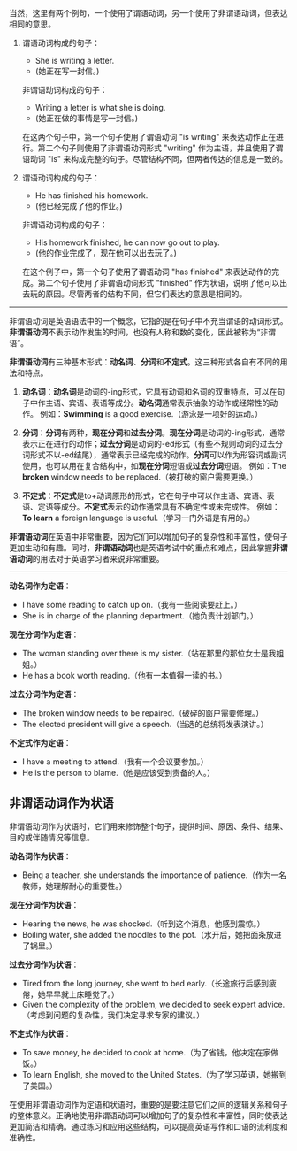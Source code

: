 当然，这里有两个例句，一个使用了谓语动词，另一个使用了非谓语动词，但表达相同的意思。

1. 谓语动词构成的句子：
   - She is writing a letter.
   - (她正在写一封信。)

   非谓语动词构成的句子：
   - Writing a letter is what she is doing.
   - (她正在做的事情是写一封信。)

   在这两个句子中，第一个句子使用了谓语动词 "is writing" 来表达动作正在进行。第二个句子则使用了非谓语动词形式 "writing" 作为主语，并且使用了谓语动词 "is" 来构成完整的句子。尽管结构不同，但两者传达的信息是一致的。

2. 谓语动词构成的句子：
   - He has finished his homework.
   - (他已经完成了他的作业。)

   非谓语动词构成的句子：
   - His homework finished, he can now go out to play.
   - (他的作业完成了，现在他可以出去玩了。)

   在这个例子中，第一个句子使用了谓语动词 "has finished" 来表达动作的完成。第二个句子使用了非谓语动词形式 "finished" 作为状语，说明了他可以出去玩的原因。尽管两者的结构不同，但它们表达的意思是相同的。

***

非谓语动词是英语语法中的一个概念，它指的是在句子中不充当谓语的动词形式。**非谓语动词**不表示动作发生的时间，也没有人称和数的变化，因此被称为“非谓语”。

**非谓语动词**有三种基本形式：**动名词**、**分词**和**不定式**。这三种形式各自有不同的用法和特点。

1. **动名词**：**动名词**是动词的-ing形式，它具有动词和名词的双重特点，可以在句子中作主语、宾语、表语等成分。**动名词**通常表示抽象的动作或经常性的动作。
   例如：**Swimming** is a good exercise.（游泳是一项好的运动。）

2. **分词**：**分词**有两种，**现在分词**和**过去分词**。**现在分词**是动词的-ing形式，通常表示正在进行的动作；**过去分词**是动词的-ed形式（有些不规则动词的过去分词形式不以-ed结尾），通常表示已经完成的动作。**分词**可以作为形容词或副词使用，也可以用在复合结构中，如**现在分词**短语或**过去分词**短语。
   例如：The **broken** window needs to be replaced.（被打破的窗户需要更换。）

3. **不定式**：**不定式**是to+动词原形的形式，它在句子中可以作主语、宾语、表语、定语等成分。**不定式**表示的动作通常具有不确定性或未完成性。
   例如：**To learn** a foreign language is useful.（学习一门外语是有用的。）

**非谓语动词**在英语中非常重要，因为它们可以增加句子的复杂性和丰富性，使句子更加生动和有趣。同时，**非谓语动词**也是英语考试中的重点和难点，因此掌握**非谓语动词**的用法对于英语学习者来说非常重要。

***

**动名词作为定语**：
- I have some reading to catch up on.（我有一些阅读要赶上。）
- She is in charge of the planning department.（她负责计划部门。）

**现在分词作为定语**：
- The woman standing over there is my sister.（站在那里的那位女士是我姐姐。）
- He has a book worth reading.（他有一本值得一读的书。）

**过去分词作为定语**：
- The broken window needs to be repaired.（破碎的窗户需要修理。）
- The elected president will give a speech.（当选的总统将发表演讲。）

**不定式作为定语**：
- I have a meeting to attend.（我有一个会议要参加。）
- He is the person to blame.（他是应该受到责备的人。）

## 非谓语动词作为状语
非谓语动词作为状语时，它们用来修饰整个句子，提供时间、原因、条件、结果、目的或伴随情况等信息。

**动名词作为状语**：
- Being a teacher, she understands the importance of patience.（作为一名教师，她理解耐心的重要性。）

**现在分词作为状语**：
- Hearing the news, he was shocked.（听到这个消息，他感到震惊。）
- Boiling water, she added the noodles to the pot.（水开后，她把面条放进了锅里。）

**过去分词作为状语**：
- Tired from the long journey, she went to bed early.（长途旅行后感到疲倦，她早早就上床睡觉了。）
- Given the complexity of the problem, we decided to seek expert advice.（考虑到问题的复杂性，我们决定寻求专家的建议。）

**不定式作为状语**：
- To save money, he decided to cook at home.（为了省钱，他决定在家做饭。）
- To learn English, she moved to the United States.（为了学习英语，她搬到了美国。）

在使用非谓语动词作为定语和状语时，重要的是要注意它们之间的逻辑关系和句子的整体意义。正确地使用非谓语动词可以增加句子的复杂性和丰富性，同时使表达更加简洁和精确。通过练习和应用这些结构，可以提高英语写作和口语的流利度和准确性。